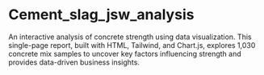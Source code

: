 # Cement_slag_jsw_analysis
An interactive analysis of concrete strength using data visualization. This single-page report, built with HTML, Tailwind, and Chart.js, explores 1,030 concrete mix samples to uncover key factors influencing strength and provides data-driven business insights.
